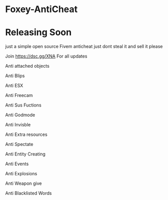 # Foxey-AntiCheat 
# Releasing Soon
just a simple open source Fivem anticheat just dont steal it and sell it please

Join https://dsc.gg/XNA For all updates

Anti attached objects

Anti Blips

Anti ESX

Anti Freecam

Anti Sus Fuctions

Anti Godmode

Anti Invisble

Anti Extra resources

Anti Spectate

Anti Entity Creating

Anti Events

Anti Explosions

Anti Weapon give

Anti Blacklisted Words

